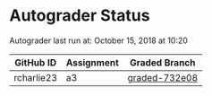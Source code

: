 # Autograder Status
Autograder last run at: October 15, 2018 at 10:20

| GitHub ID | Assignment | Graded Branch |
|-----------|------------|---------------|
| rcharlie23 | a3 | [graded-732e08](https://github.com/Fall2018COMP401-001/a3-rcharlie23/tree/graded-732e08) | 
